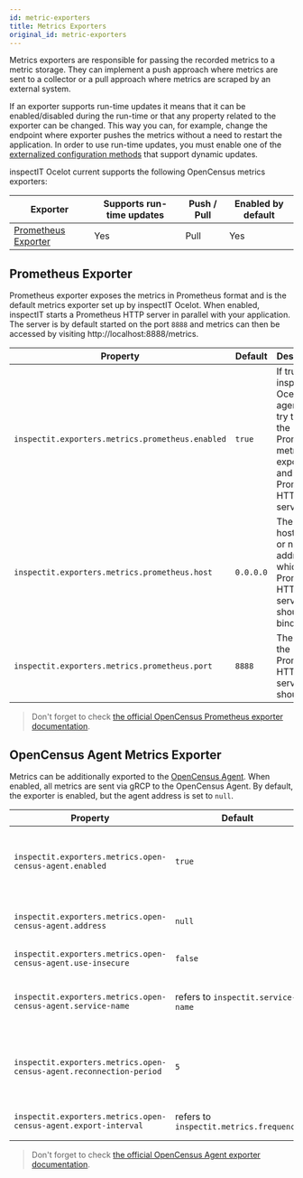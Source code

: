 ```yaml
---
id: metric-exporters
title: Metrics Exporters
original_id: metric-exporters
---
```


Metrics exporters are responsible for passing the recorded metrics to a metric storage.
They can implement a push approach where metrics are sent to a collector or a pull approach where metrics are scraped by an external system.

If an exporter supports run-time updates it means that it can be enabled/disabled during the run-time or that any property related to the exporter can be changed.
This way you can, for example, change the endpoint where exporter pushes the metrics without a need to restart the application.
In order to use run-time updates, you must enable one of the [externalized configuration methods](configuration/external-configuration-sources) that support dynamic updates.

inspectIT Ocelot current supports the following OpenCensus metrics exporters:

|Exporter |Supports run-time updates| Push / Pull |Enabled by default
|---|---|---|---|
|[Prometheus Exporter](#prometheus-exporter)|Yes|Pull|Yes

## Prometheus Exporter

Prometheus exporter exposes the metrics in Prometheus format and is the default metrics exporter set up by inspectIT Ocelot.
When enabled, inspectIT starts a Prometheus HTTP server in parallel with your application.
The server is by default started on the port `8888` and metrics can then be accessed by visiting http://localhost:8888/metrics.

|Property |Default| Description
|---|---|---|
|`inspectit.exporters.metrics.prometheus.enabled`|`true`|If true, the inspectIT Ocelot agent will try to start the Prometheus metrics exporter and Prometheus HTTP server.
|`inspectit.exporters.metrics.prometheus.host`|`0.0.0.0`|The hostname or network address to which the Prometheus HTTP server should bind.
|`inspectit.exporters.metrics.prometheus.port`|`8888`|The port the Prometheus HTTP server should use.


> Don't forget to check [the official OpenCensus Prometheus exporter documentation](https://opencensus.io/exporters/supported-exporters/java/prometheus/).

## OpenCensus Agent Metrics Exporter

Metrics can be additionally exported to the [OpenCensus Agent](https://opencensus.io/service/components/agent/).
When enabled, all metrics are sent via gRCP to the OpenCensus Agent. By default, the exporter is enabled, but the agent address is set to `null`.

|Property |Default| Description
|---|---|---|
|`inspectit.exporters.metrics.open-census-agent.enabled`|`true`|If true, the agent will try to start the OpenCensus Agent Metrics exporter.
|`inspectit.exporters.metrics.open-census-agent.address`|`null`|Address of the open-census agent (e.g. localhost:1234).
|`inspectit.exporters.metrics.open-census-agent.use-insecure`|`false`|If true, SSL is disabled.
|`inspectit.exporters.metrics.open-census-agent.service-name`|refers to `inspectit.service-name`|The service-name which will be used to publish the metrics.
|`inspectit.exporters.metrics.open-census-agent.reconnection-period`|`5`|The time at which the exporter tries to reconnect to the OpenCensus agent.
|`inspectit.exporters.metrics.open-census-agent.export-interval`|refers to `inspectit.metrics.frequency`|The export interval of the metrics.

> Don't forget to check [the official OpenCensus Agent exporter documentation](https://opencensus.io/exporters/supported-exporters/java/ocagent/).